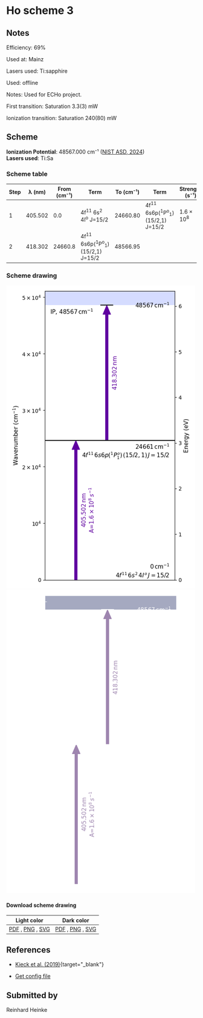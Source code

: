 # Ho scheme 3

## Notes

Efficiency: 69%

Used at: Mainz

Lasers used: Ti:sapphire

Used: offline

Notes: Used for ECHo project.

First transition: Saturation 3.3(3) mW

Ionization transition: Saturation 240(80) mW



## Scheme

**Ionization Potential**: 48567.000 cm⁻¹ ([NIST ASD, 2024](https://www.nist.gov/pml/atomic-spectra-database))  
**Lasers used**: Ti:Sa

### Scheme table

| Step | λ (nm)  | From (cm⁻¹) |                                    Term                                     | To (cm⁻¹) |                                    Term                                     |    Strength (s⁻¹)    |
| ---- | ------- | ----------- | --------------------------------------------------------------------------- | --------- | --------------------------------------------------------------------------- | -------------------- |
| 1    | 405.502 | 0.0         | 4f<sup>11</sup> 6s<sup>2</sup> 4I<sup>o</sup> J=15/2                        | 24660.80  | 4f<sup>11</sup> 6s6p(<sup>1</sup>P<sup>o</sup><sub>1</sub>) (15/2,1) J=15/2 | 1.6 × 10<sup>8</sup> |
| 2    | 418.302 | 24660.8     | 4f<sup>11</sup> 6s6p(<sup>1</sup>P<sup>o</sup><sub>1</sub>) (15/2,1) J=15/2 | 48566.95  |                                                                             |                      |


### Scheme drawing

![ho scheme, light mode](ho-003/ho-003-light.png#only-light)
![ho scheme, dark mode](ho-003/ho-003-dark-web.png#only-dark)

#### Download scheme drawing

|                                            Light color                                            |                                           Dark color                                           |
| ------------------------------------------------------------------------------------------------- | ---------------------------------------------------------------------------------------------- |
| [PDF](ho-003/ho-003-light.pdf) , [PNG](ho-003/ho-003-light.png) , [SVG](ho-003/ho-003-light.svg)  | [PDF](ho-003/ho-003-dark.pdf) , [PNG](ho-003/ho-003-dark.png) , [SVG](ho-003/ho-003-dark.svg)  |


## References

  - [Kieck et al. (2019)](https://doi.org/10.1016/j.nima.2019.162602){target="_blank"}

  - [Get config file](https://github.com/RIMS-Code/rims-code.github.io/blob/main/db/ho-003.json)



## Submitted by

Reinhard Heinke

